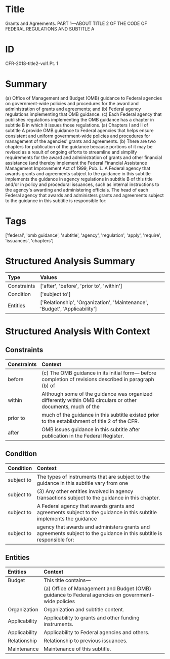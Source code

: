 # Title

 Grants and Agreements. PART 1—ABOUT TITLE 2 OF THE CODE OF FEDERAL REGULATIONS AND SUBTITLE A


# ID

 CFR-2018-title2-vol1.Pt. 1


# Summary

(a) Office of Management and Budget (OMB) guidance to Federal agencies on government-wide policies and procedures for the award and administration of grants and agreements; and
(b) Federal agency regulations implementing that OMB guidance.
(c) Each Federal agency that publishes regulations implementing the OMB guidance has a chapter in subtitle B in which it issues those regulations.
(a) Chapters I and II of subtitle A provide OMB guidance to Federal agencies that helps ensure consistent and uniform government-wide policies and procedures for management of the agencies' grants and agreements.
(b) There are two chapters for publication of the guidance because portions of it may be revised as a result of ongoing efforts to streamline and simplify requirements for the award and administration of grants and other financial assistance (and thereby implement the Federal Financial Assistance Management Improvement Act of 1999, Pub. L.
A Federal agency that awards grants and agreements subject to the guidance in this subtitle implements the guidance in agency regulations in subtitle B of this title and/or in policy and procedural issuances, such as internal instructions to the agency's awarding and administering officials.
The head of each Federal agency that awards and administers grants and agreements subject to the guidance in this subtitle is responsible for:


# Tags

['federal', 'omb guidance', 'subtitle', 'agency', 'regulation', 'apply', 'require', 'issuances', 'chapters']


# Structured Analysis Summary

| Type        | Values                                                                     |
|:------------|:---------------------------------------------------------------------------|
| Constraints | ['after', 'before', 'prior to', 'within']                                  |
| Condition   | ['subject to']                                                             |
| Entities    | ['Relationship', 'Organization', 'Maintenance', 'Budget', 'Applicability'] |


# Structured Analysis With Context

 


## Constraints

| Constraints   | Context                                                                                                       |
|:--------------|:--------------------------------------------------------------------------------------------------------------|
| before        | (c) The OMB guidance in its initial form&#8212; before completion of revisions described in paragraph (b) of  |
| within        | Although some of the guidance was organized differently  within OMB circulars or other documents, much of the |
| prior to      | much of the guidance in this subtitle existed prior to  the establishment of title 2 of the CFR.              |
| after         | OMB issues guidance in this subtitle  after  publication in the Federal Register.                             |


## Condition

| Condition   | Context                                                                                                               |
|:------------|:----------------------------------------------------------------------------------------------------------------------|
| subject to  | The types of instruments that are  subject to the guidance in this subtitle vary from one                             |
| subject to  | (3) Any other entities involved in agency transactions subject to  the guidance in this chapter.                      |
| subject to  | A Federal agency that awards grants and agreements  subject to the guidance in this subtitle implements the guidance  |
| subject to  | agency that awards and administers grants and agreements subject to the guidance in this subtitle is responsible for: |


## Entities

| Entities      | Context                                                                                                         |
|:--------------|:----------------------------------------------------------------------------------------------------------------|
| Budget        | This title contains&#8212;                                                                                      |
|               |             (a) Office of Management and  Budget (OMB) guidance to Federal agencies on government-wide policies |
| Organization  | Organization  and subtitle content.                                                                             |
| Applicability | Applicability  to grants and other funding instruments.                                                         |
| Applicability | Applicability  to Federal agencies and others.                                                                  |
| Relationship  | Relationship  to previous issuances.                                                                            |
| Maintenance   | Maintenance  of this subtitle.                                                                                  |


